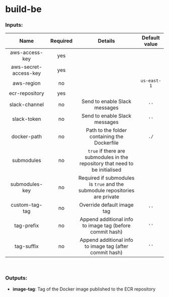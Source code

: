 # build-be

### Inputs:

| Name  | Required | Details | Default value |
| :-----: | :---: | :--------: | :----: |
| aws-access-key | yes | | |
| aws-secret-access-key | yes | | |
| aws-region | no | | `us-east-1` |
| ecr-repository | yes | | |
| slack-channel | no | Send to enable Slack messages | `''`|
| slack-token | no | Send to enable Slack messages | `''` |
| docker-path | no | Path to the folder containing the Dockerfile | `./` |
| submodules | no | `true` if there are submodules in the repository that need to be initialised | |
| submodules-key | no | Required if submodules is `true` and the submodule repositories are private | |
| custom-tag-tag | no | Override default image tag | `''` |
| tag-prefix | no | Append additional info to image tag (before commit hash) | `''` |
| tag-suffix | no | Append additional info to image tag (after commit hash) | `''` |

<br>

### Outputs:

- **image-tag**: Tag of the Docker image published to the ECR repository
